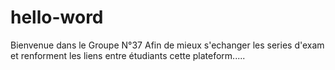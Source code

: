 # hello-word
Bienvenue dans le Groupe N°37
Afin de mieux s'echanger les series d'exam et renforment les liens entre étudiants cette plateform.....
